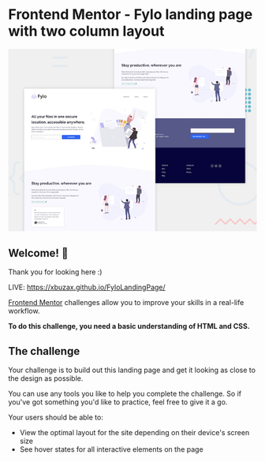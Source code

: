 # Frontend Mentor - Fylo landing page with two column layout

![Design preview for the Fylo landing page with two column layout challenge](./design/desktop-preview.jpg)

## Welcome! 👋

Thank you for looking here :)

LIVE: https://xbuzax.github.io/FyloLandingPage/

[Frontend Mentor](https://www.frontendmentor.io) challenges allow you to improve your skills in a real-life workflow.

**To do this challenge, you need a basic understanding of HTML and CSS.**

## The challenge

Your challenge is to build out this landing page and get it looking as close to the design as possible.

You can use any tools you like to help you complete the challenge. So if you've got something you'd like to practice, feel free to give it a go.

Your users should be able to: 

- View the optimal layout for the site depending on their device's screen size
- See hover states for all interactive elements on the page